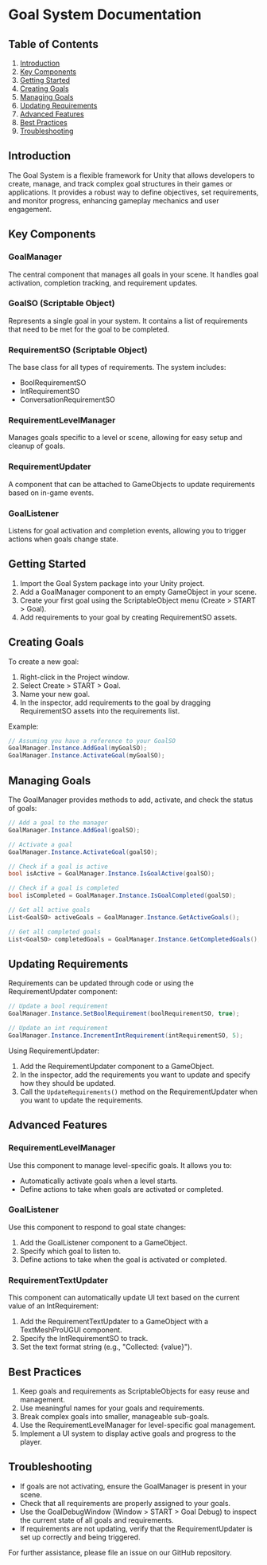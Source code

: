 # Goal System Documentation

## Table of Contents
1. [Introduction](#introduction)
2. [Key Components](#key-components)
3. [Getting Started](#getting-started)
4. [Creating Goals](#creating-goals)
5. [Managing Goals](#managing-goals)
6. [Updating Requirements](#updating-requirements)
7. [Advanced Features](#advanced-features)
8. [Best Practices](#best-practices)
9. [Troubleshooting](#troubleshooting)

## Introduction

The Goal System is a flexible framework for Unity that allows developers to create, manage, and track complex goal structures in their games or applications. It provides a robust way to define objectives, set requirements, and monitor progress, enhancing gameplay mechanics and user engagement.

## Key Components

### GoalManager
The central component that manages all goals in your scene. It handles goal activation, completion tracking, and requirement updates.

### GoalSO (Scriptable Object)
Represents a single goal in your system. It contains a list of requirements that need to be met for the goal to be completed.

### RequirementSO (Scriptable Object)
The base class for all types of requirements. The system includes:
- BoolRequirementSO
- IntRequirementSO
- ConversationRequirementSO

### RequirementLevelManager
Manages goals specific to a level or scene, allowing for easy setup and cleanup of goals.

### RequirementUpdater
A component that can be attached to GameObjects to update requirements based on in-game events.

### GoalListener
Listens for goal activation and completion events, allowing you to trigger actions when goals change state.

## Getting Started

1. Import the Goal System package into your Unity project.
2. Add a GoalManager component to an empty GameObject in your scene.
3. Create your first goal using the ScriptableObject menu (Create > START > Goal).
4. Add requirements to your goal by creating RequirementSO assets.

## Creating Goals

To create a new goal:

1. Right-click in the Project window.
2. Select Create > START > Goal.
3. Name your new goal.
4. In the inspector, add requirements to the goal by dragging RequirementSO assets into the requirements list.

Example:
```csharp
// Assuming you have a reference to your GoalSO
GoalManager.Instance.AddGoal(myGoalSO);
GoalManager.Instance.ActivateGoal(myGoalSO);
```

## Managing Goals

The GoalManager provides methods to add, activate, and check the status of goals:

```csharp
// Add a goal to the manager
GoalManager.Instance.AddGoal(goalSO);

// Activate a goal
GoalManager.Instance.ActivateGoal(goalSO);

// Check if a goal is active
bool isActive = GoalManager.Instance.IsGoalActive(goalSO);

// Check if a goal is completed
bool isCompleted = GoalManager.Instance.IsGoalCompleted(goalSO);

// Get all active goals
List<GoalSO> activeGoals = GoalManager.Instance.GetActiveGoals();

// Get all completed goals
List<GoalSO> completedGoals = GoalManager.Instance.GetCompletedGoals();
```

## Updating Requirements

Requirements can be updated through code or using the RequirementUpdater component:

```csharp
// Update a bool requirement
GoalManager.Instance.SetBoolRequirement(boolRequirementSO, true);

// Update an int requirement
GoalManager.Instance.IncrementIntRequirement(intRequirementSO, 5);
```

Using RequirementUpdater:
1. Add the RequirementUpdater component to a GameObject.
2. In the inspector, add the requirements you want to update and specify how they should be updated.
3. Call the `UpdateRequirements()` method on the RequirementUpdater when you want to update the requirements.

## Advanced Features

### RequirementLevelManager
Use this component to manage level-specific goals. It allows you to:
- Automatically activate goals when a level starts.
- Define actions to take when goals are activated or completed.

### GoalListener
Use this component to respond to goal state changes:
1. Add the GoalListener component to a GameObject.
2. Specify which goal to listen to.
3. Define actions to take when the goal is activated or completed.

### RequirementTextUpdater
This component can automatically update UI text based on the current value of an IntRequirement:
1. Add the RequirementTextUpdater to a GameObject with a TextMeshProUGUI component.
2. Specify the IntRequirementSO to track.
3. Set the text format string (e.g., "Collected: {value}").

## Best Practices

1. Keep goals and requirements as ScriptableObjects for easy reuse and management.
2. Use meaningful names for your goals and requirements.
3. Break complex goals into smaller, manageable sub-goals.
4. Use the RequirementLevelManager for level-specific goal management.
5. Implement a UI system to display active goals and progress to the player.

## Troubleshooting

- If goals are not activating, ensure the GoalManager is present in your scene.
- Check that all requirements are properly assigned to your goals.
- Use the GoalDebugWindow (Window > START > Goal Debug) to inspect the current state of all goals and requirements.
- If requirements are not updating, verify that the RequirementUpdater is set up correctly and being triggered.

For further assistance, please file an issue on our GitHub repository.